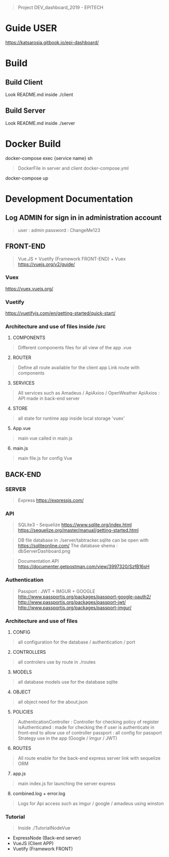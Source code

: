 > Project DEV_dashboard_2019 - EPITECH

# Guide USER
https://katsarosia.gitbook.io/epi-dashboard/

# Build
## Build Client

Look README.md inside ./client

## Build Server

Look README.md inside ./server

# Docker Build

docker-compose exec {service name} sh

> DockerFile in server and client
> docker-compose.yml

docker-compose up

# Development Documentation

## Log ADMIN for sign in in administration account
> user : admin
> password : ChangeMe123

## FRONT-END
> Vue.JS + Vuetify (Framework FRONT-END) + Vuex
https://vuejs.org/v2/guide/

### Vuex
https://vuex.vuejs.org/

### Vuetify
https://vuetifyjs.com/en/getting-started/quick-start/


### Architecture and use of files inside /src

1. COMPONENTS
> Different components files for all view of the app .vue
2. ROUTER
> Define all route available for the client app
> Link route with components
3. SERVICES
> All services such as Amadeus / ApiAxios / OpenWeather
> ApiAxios : API made in back-end server
4. STORE
> all state for runtime app inside local storage 'vuex'
5. App.vue
> main vue called in main.js
6. main.js
> main file.js for config Vue

## BACK-END
### SERVER
> Express
https://expressjs.com/

### API
> SQLite3 - Sequelize
https://www.sqlite.org/index.html
https://sequelize.org/master/manual/getting-started.html

> DB
file database in ./server/tabtracker.sqlite
can be open with https://sqliteonline.com/
The database shema : dbServerDashboard.png

> Documentation API
https://documenter.getpostman.com/view/3997320/SzfB16sH

### Authentication
> Passport : JWT + IMGUR + GOOGLE
http://www.passportjs.org/packages/passport-google-oauth2/
http://www.passportjs.org/packages/passport-jwt/
http://www.passportjs.org/packages/passport-imgur/

### Architecture and use of files

1. CONFIG
> all configuration for the database / authentication / port
2. CONTROLLERS
> all controlers use by route in ./routes
3. MODELS
> all database models use for the database sqlite
4. OBJECT
> all object need for the about.json
5. POLICIES
> AuthenticationController : Controller for checking policy of register
> isAuthenticated : made for checking the if user is authenticate in front-end to allow use of controller
> passport : all config for passport Strategy use in the app (Google / Imgur / JWT)
6. ROUTES
> All route enable for the back-end express server link with sequelize ORM
7. app.js
> main index.js for launching the server express
8. combined.log + error.log
> Logs for Api access such as imgur / google / amadeus using winston

### Tutorial
>Inside ./TutorialNodeVue
- ExpressNode (Back-end server)
- VueJS (Client APP)
- Vuetify (Framework FRONT)

